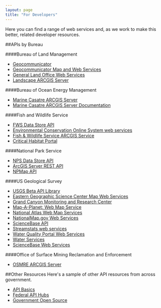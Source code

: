 ```yaml
---
layout: page
title: "For Developers"
---
```


Here you can find a range of web services and, as we work to make this better, related developer resources.

##APIs by Bureau

####Bureau of Land Management
+ [Geocommunicator](http://www.blm.gov/nils/GeoComm/home_services.html)
+ [Geocommunicator Map and Web Services](http://www.geocommunicator.gov/GeoComm/services.htm)
+ [General Land Office Web Services](http://www.glorecords.blm.gov/WebServices/glorecords.asmx)
+ [Landscape ARCGIS Server](http://www.landscape.blm.gov/ArcGIS/rest/services)

####Bureau of Ocean Energy Management
+ [Marine Casatre ARCGIS Server](http://gis.boemre.gov/arcgis/rest/services/BOEM_BSEE/MMC_Layers/MapServer)
+ [Marine Casatre ARCGIS Server Documentation](http://gis.boemre.gov/arcgis/sdk/rest/)

####Fish and Wildlife Service
+ [FWS Data Store API](http://ecos.fws.gov/servcatservices/)
+ [Environmental Conservation Online System web services](http://ecos.fws.gov/tat_services/)
+ [Fish &amp; Wildlife Service ARCGIS Service](http://gis.fws.gov/arcgis/)
+ [Critical Habitat Portal](http://criticalhabitat.fws.gov/)

####National Park Service
+ [NPS Data Store API](https://irma.nps.gov/App/)
+ [ArcGIS Server REST API](http://mapservices.nps.gov/arcgis/sdk/rest/index.html?query.html)
+ [NPMap API](http://www.nps.gov/npmap/support/library/api/)

####US Geological Survey
+ [USGS Beta API Library](http://beta.usgs.gov/products/products.html?utm_source=nav_upper&utm_medium=products_nav&utm_campaign=beta#usgs_apis)
+ [Eastern Geographic Science Center Map Web Services](http://sscweb.gsfc.nasa.gov/WebServices/)
+ [Grand Canyon Monitoring and Research Center](http://www.gcmrc.gov/WebService.asmx)
+ [Map-A-Planet: Web Map Service](http://www.mapaplanet.gov/explorer/help/wmsUserDoc.html)
+ [National Atlas Web Map Services](http://nationalatlas.gov/infodocs/webservices.html)
+ [NationalMap.gov Web Services](http://services.nationalmap.gov/)
+ [ScienceBase API](https://www.sciencebase.gov/confluence/display/sciencebase/ScienceBase+Item+Services)
+ [Streamstats web services](http://streamstatsags.cr.usgs.gov/webservices/wsui.htm)
+ [Water Quality Portal Web Services](http://www.waterqualitydata.us/webservices_documentation.jsp)
+ [Water Services](http://waterservices.usgs.gov/)
+ [ScienceBase Web Services](https://www.sciencebase.gov/catalog/items?filter0=browseCategory%3DData)

####Office of Surface Mining Reclamation and Enforcement
+ [OSMRE ARCGIS Server](http://geomine.osmre.gov/ArcGIS/rest)


##Other Resources
Here's a sample of other API resources from across government.

+ [API Basics](http://www.howto.gov/api)
+ [Federal API Hubs](https://github.com/GSA/slash-developer-pages#readme)
+ [Government Open Source](http://gsa.github.io/federal-open-source-repos/)
